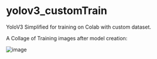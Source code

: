 # yolov3_customTrain


YoloV3 Simplified for training on Colab with custom dataset.

A Collage of Training images after model creation:

![image](https://user-images.githubusercontent.com/126147358/230538808-94f13316-8200-4371-9383-edb6992ff63b.png)
